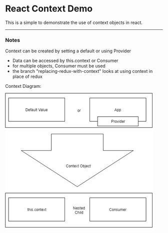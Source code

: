# React Context Demo
This is a simple to demonstrate the use of context objects in react. 
___
### Notes

Context can be created by setting a default or using Provider 
- Data can be accessed by this.context or Consumer
- for multiple objects, Consumer must be used
- the branch "replacing-redux-with-context" looks at using context in place of redux

Context Diagram:

![Context Diagram](https://github.com/slightlyoffbass/react-context-demo/blob/master/ContextDiagram2.jpg?raw=true)


